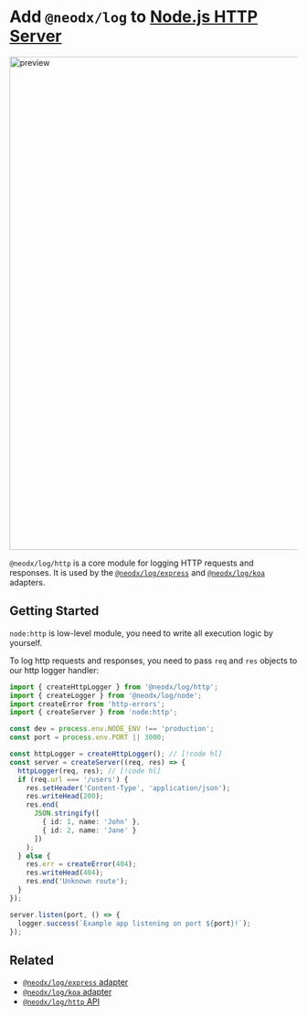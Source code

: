 # Add `@neodx/log` to [Node.js HTTP Server](https://nodejs.org/api/http.html)

<img src="/log/example-http-logs.png" alt="preview" width="1892" height="864" />

`@neodx/log/http` is a core module for logging HTTP requests and responses.
It is used by the [`@neodx/log/express`](./express.md) and [`@neodx/log/koa`](./koa.md) adapters.

## Getting Started

`node:http` is low-level module, you need to write all execution logic by yourself.

To log http requests and responses, you need to pass `req` and `res` objects to our http logger handler:

```typescript
import { createHttpLogger } from '@neodx/log/http';
import { createLogger } from '@neodx/log/node';
import createError from 'http-errors';
import { createServer } from 'node:http';

const dev = process.env.NODE_ENV !== 'production';
const port = process.env.PORT || 3000;

const httpLogger = createHttpLogger(); // [!code hl]
const server = createServer((req, res) => {
  httpLogger(req, res); // [!code hl]
  if (req.url === '/users') {
    res.setHeader('Content-Type', 'application/json');
    res.writeHead(200);
    res.end(
      JSON.stringify([
        { id: 1, name: 'John' },
        { id: 2, name: 'Jane' }
      ])
    );
  } else {
    res.err = createError(404);
    res.writeHead(404);
    res.end('Unknown route');
  }
});

server.listen(port, () => {
  logger.success(`Example app listening on port ${port}!`);
});
```

## Related

- [`@neodx/log/express` adapter](./express.md)
- [`@neodx/log/koa` adapter](./koa.md)
- [`@neodx/log/http` API](../api/http.md)
